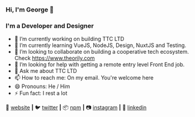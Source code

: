 ### Hi, I'm George 👋

###  I'm a Developer and Designer

- 🔭 I’m currently working on building TTC LTD
- 🌱 I’m currently learning VueJS, NodeJS, Design, NuxtJS and Testing.
- 👯 I’m looking to collaborate on building a cooperative tech ecosystem. Check https://www.theorily.com
- 🤔 I’m looking for help with getting a remote entry level Front End job.
- 💬 Ask me about TTC LTD
- 📫 How to reach me: On my email. You're welcome here
- 😄 Pronouns: He / Him
- ⚡ Fun fact: I rest a lot


🏡 [website][website] **|** 
🐦 [twitter][twitter] **|** 
📦 [npm][npm] **|** 
📷 [instagram][instagram] **|** 
👔 [linkedin][linkedin]


[website]: https://syntacticgeorge.dev
[twitter]: https://twitter.com/syntacticgeorge
[instagram]: https://instagram.com/syntacticgeorge
[linkedin]: https://linkedin.com/in/syntacticgeorge
[npm]: https://npmjs.com/~syntacticgeorge
